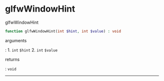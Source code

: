 # glfwWindowHint
glfwWindowHint

```php
function glfwWindowHint(int $hint, int $value) : void
```

arguments

:    1. `int` `$hint` 
    2. `int` `$value` 

returns

:    `void` 

---
     